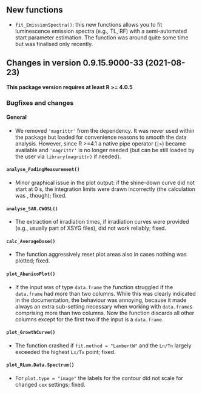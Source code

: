 




<!-- NEWS.md was auto-generated by NEWS.Rmd. Please DO NOT edit by hand!-->

## New functions

-   `fit_EmissionSpectra()`: this new functions allows you to fit
    luminescence emission spectra (e.g., TL, RF) with a semi-automated
    start parameter estimation. The function was around quite some time
    but was finalised only recently.

## Changes in version 0.9.15.9000-33 (2021-08-23)

**This package version requires at least R \>= 4.0.5**

### Bugfixes and changes

#### General

-   We removed `'magrittr'` from the dependency. It was never used
    within the package but loaded for convenience reasons to smooth the
    data analysis. However, since R >=4.1 a native pipe operator (`|>`)
    became available and `'magrittr'` is no longer needed (but can be
    still loaded by the user via `library(magrittr)` if needed).

#### `analyse_FadingMeasurement()`

-   Minor graphical issue in the plot output: if the shine-down curve
    did not start at 0 s, the integration limits were drawn incorrectly
    (the calculation was , though); fixed.

#### `analyse_SAR.CWOSL()`

-   The extraction of irradiation times, if irradiation curves were
    provided (e.g., usually part of XSYG files), did not work reliably;
    fixed.

#### `calc_AverageDose()`

-   The function aggressively reset plot areas also in cases nothing was
    plotted; fixed.

#### `plot_AbanicoPlot()`

-   If the input was of type `data.frame` the function struggled if the
    `data.frame` had more than two columns. While this was clearly
    indicated in the documentation, the behaviour was annoying, because
    it made always an extra sub-setting necessary when working with
    `data.frame`s comprising more than two columns. Now the function
    discards all other columns except for the first two if the input is
    a `data.frame`.

#### `plot_GrowthCurve()`

-   The function crashed if `fit.method = "LambertW"` and the `Ln/Tn`
    largely exceeded the highest `Lx/Tx` point; fixed.

#### `plot_RLum.Data.Spectrum()`

-   For `plot.type = "image"` the labels for the contour did not scale
    for changed `cex` settings; fixed.
